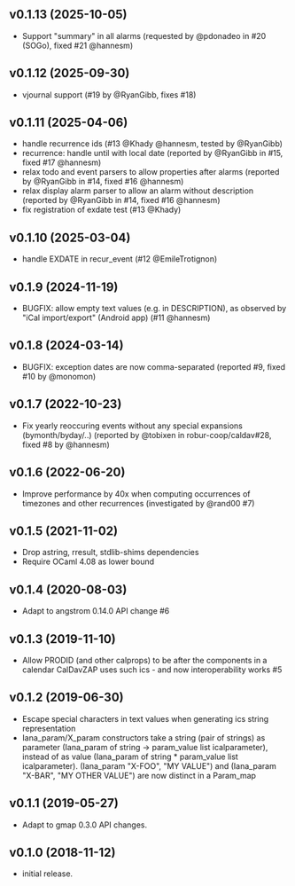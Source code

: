## v0.1.13 (2025-10-05)

* Support "summary" in all alarms (requested by @pdonadeo in #20 (SOGo),
  fixed #21 @hannesm)

## v0.1.12 (2025-09-30)

* vjournal support (#19 by @RyanGibb, fixes #18)

## v0.1.11 (2025-04-06)

* handle recurrence ids (#13 @Khady @hannesm, tested by @RyanGibb)
* recurrence: handle until with local date
  (reported by @RyanGibb in #15, fixed #17 @hannesm)
* relax todo and event parsers to allow properties after alarms
  (reported by @RyanGibb in #14, fixed #16 @hannesm)
* relax display alarm parser to allow an alarm without description
  (reported by @RyanGibb in #14, fixed #16 @hannesm)
* fix registration of exdate test (#13 @Khady)

## v0.1.10 (2025-03-04)

* handle EXDATE in recur_event (#12 @EmileTrotignon)

## v0.1.9 (2024-11-19)

* BUGFIX: allow empty text values (e.g. in DESCRIPTION), as observed by
  "iCal import/export" (Android app) (#11 @hannesm)

## v0.1.8 (2024-03-14)

* BUGFIX: exception dates are now comma-separated (reported #9, fixed #10 by
  @monomon)

## v0.1.7 (2022-10-23)

* Fix yearly reoccuring events without any special expansions (bymonth/byday/..)
  (reported by @tobixen in robur-coop/caldav#28, fixed #8 by @hannesm)

## v0.1.6 (2022-06-20)

* Improve performance by 40x when computing occurrences of timezones and other
  recurrences (investigated by @rand00 #7)

## v0.1.5 (2021-11-02)

* Drop astring, rresult, stdlib-shims dependencies
* Require OCaml 4.08 as lower bound

## v0.1.4 (2020-08-03)

* Adapt to angstrom 0.14.0 API change #6

## v0.1.3 (2019-11-10)

* Allow PRODID (and other calprops) to be after the components in a calendar
  CalDavZAP uses such ics - and now interoperability works #5

## v0.1.2 (2019-06-30)

* Escape special characters in text values when generating ics string representation
* Iana_param/X_param constructors take a string (pair of strings) as parameter
  (Iana_param of string -> param_value list icalparameter), instead of as value
  (Iana_param of string * param_value list icalparameter).
  (Iana_param "X-FOO", "MY VALUE") and
  (Iana_param "X-BAR", "MY OTHER VALUE") are now distinct in a Param_map

## v0.1.1 (2019-05-27)

* Adapt to gmap 0.3.0 API changes.

## v0.1.0 (2018-11-12)

* initial release.
